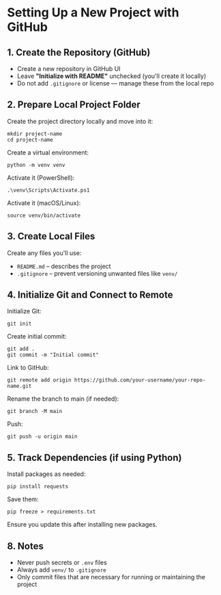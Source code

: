 # Setting Up a New Project with GitHub

## 1. Create the Repository (GitHub)
- Create a new repository in GitHub UI
- Leave **"Initialize with README"** unchecked (you'll create it locally)
- Do not add `.gitignore` or license — manage these from the local repo

## 2. Prepare Local Project Folder
Create the project directory locally and move into it:

`mkdir project-name`  
`cd project-name`

Create a virtual environment:

`python -m venv venv`

Activate it (PowerShell):

`.\venv\Scripts\Activate.ps1`

Activate it (macOS/Linux):

`source venv/bin/activate`

## 3. Create Local Files
Create any files you'll use:

- `README.md` – describes the project
- `.gitignore` – prevent versioning unwanted files like `venv/`


## 4. Initialize Git and Connect to Remote
Initialize Git:

`git init`

Create initial commit:

`git add .`  
`git commit -m "Initial commit"`

Link to GitHub:

`git remote add origin https://github.com/your-username/your-repo-name.git`

Rename the branch to main (if needed):

`git branch -M main`

Push:

`git push -u origin main`

## 5. Track Dependencies (if using Python)
Install packages as needed:

`pip install requests`

Save them:

`pip freeze > requirements.txt`

Ensure you update this after installing new packages.

## 8. Notes
- Never push secrets or `.env` files
- Always add `venv/` to `.gitignore`
- Only commit files that are necessary for running or maintaining the project
